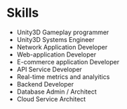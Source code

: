 # Skills
* Unity3D Gameplay programmer
* Unity3D Systems Engineer
* Network Application Developer
* Web-application Developer
* E-commerce application Developer
* API Service Developer
* Real-time metrics and analyitics
* Backend Developer
* Database Admin / Architect
* Cloud Service Architect